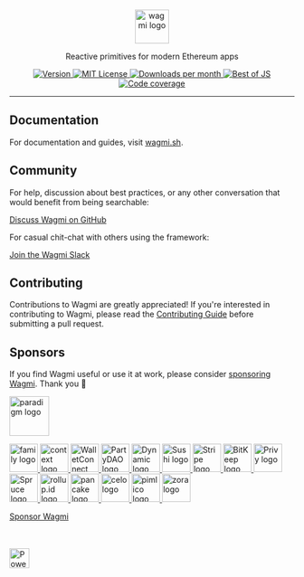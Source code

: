 <br>

<p align="center">
  <picture>
    <source media="(prefers-color-scheme: dark)" srcset="https://raw.githubusercontent.com/wagmi-dev/.github/main/content/logo-dark.svg">
    <img alt="wagmi logo" src="https://raw.githubusercontent.com/wagmi-dev/.github/main/content/logo-light.svg" width="auto" height="60">
  </picture>
</p>

<p align="center">
  Reactive primitives for modern Ethereum apps
<p>

<p align="center">
  <a href="https://www.npmjs.com/package/wagmi">
    <picture>
      <source media="(prefers-color-scheme: dark)" srcset="https://img.shields.io/npm/v/wagmi?colorA=21262d&colorB=21262d">
      <img src="https://img.shields.io/npm/v/wagmi?colorA=f6f8fa&colorB=f6f8fa" alt="Version">
    </picture>
  </a>
  <a href="https://github.com/wagmi-dev/wagmi/blob/main/LICENSE">
    <picture>
      <source media="(prefers-color-scheme: dark)" srcset="https://img.shields.io/npm/l/wagmi?colorA=21262d&colorB=21262d">
      <img src="https://img.shields.io/npm/l/wagmi?colorA=f6f8fa&colorB=f6f8fa" alt="MIT License">
    </picture>
  </a>
  <a href="https://www.npmjs.com/package/wagmi">
    <picture>
      <source media="(prefers-color-scheme: dark)" srcset="https://img.shields.io/npm/dm/wagmi?colorA=21262d&colorB=21262d">
      <img src="https://img.shields.io/npm/dm/wagmi?colorA=f6f8fa&colorB=f6f8fa" alt="Downloads per month">
    </picture>
  </a>
  <a href="https://bestofjs.org/projects/wagmi">
    <picture>
      <source media="(prefers-color-scheme: dark)" srcset="https://img.shields.io/endpoint?colorA=21262d&colorB=21262d&url=https://bestofjs-serverless.now.sh/api/project-badge?fullName=wagmi-dev%2Fviem%26since=daily">
      <img src="https://img.shields.io/endpoint?colorA=f6f8fa&colorB=f6f8fa&url=https://bestofjs-serverless.now.sh/api/project-badge?fullName=wagmi-dev%2Fviem%26since=daily" alt="Best of JS">
    </picture>
  </a>
  <a href="https://app.codecov.io/gh/wagmi-dev/wagmi">
    <picture>
      <source media="(prefers-color-scheme: dark)" srcset="https://img.shields.io/codecov/c/github/wagmi-dev/wagmi?colorA=21262d&colorB=21262d">
      <img src="https://img.shields.io/codecov/c/github/wagmi-dev/wagmi?colorA=f6f8fa&colorB=f6f8fa" alt="Code coverage">
    </picture>
  </a>
</p>

---

## Documentation

For documentation and guides, visit [wagmi.sh](https://alpha.wagmi.sh).

## Community

For help, discussion about best practices, or any other conversation that would benefit from being searchable:

[Discuss Wagmi on GitHub](https://github.com/wagmi-dev/wagmi/discussions)

For casual chit-chat with others using the framework:

[Join the Wagmi Slack](https://join.slack.com/t/wagmi-community/shared_invite/zt-21zxb2mhv-EcN32c1Qx4Z3vRAfEKbbJw)

## Contributing

Contributions to Wagmi are greatly appreciated! If you're interested in contributing to Wagmi, please read the [Contributing Guide](https://alpha.wagmi.sh/dev/contributing) before submitting a pull request.

## Sponsors

If you find Wagmi useful or use it at work, please consider [sponsoring Wagmi](https://github.com/sponsors/wagmi-dev?metadata_campaign=gh_readme_support). Thank you 🙏

<a href="https://paradigm.xyz">
  <picture>
    <source media="(prefers-color-scheme: dark)" srcset="https://raw.githubusercontent.com/wagmi-dev/.github/main/content/sponsors/paradigm-dark.svg">
    <img alt="paradigm logo" src="https://raw.githubusercontent.com/wagmi-dev/.github/main/content/sponsors/paradigm-light.svg" width="auto" height="70">
  </picture>
</a>

<br>

<p>
  <a href="https://twitter.com/family">
    <picture>
      <source media="(prefers-color-scheme: dark)" srcset="https://raw.githubusercontent.com/wagmi-dev/.github/main/content/sponsors/family-dark.svg">
      <img alt="family logo" src="https://raw.githubusercontent.com/wagmi-dev/.github/main/content/sponsors/family-light.svg" width="auto" height="50">
    </picture>
  </a>
  <a href="https://twitter.com/context">
    <picture>
      <source media="(prefers-color-scheme: dark)" srcset="https://raw.githubusercontent.com/wagmi-dev/.github/main/content/sponsors/context-dark.svg">
      <img alt="context logo" src="https://raw.githubusercontent.com/wagmi-dev/.github/main/content/sponsors/context-light.svg" width="auto" height="50">
    </picture>
  </a>
  <a href="https://walletconnect.com">
    <picture>
      <source media="(prefers-color-scheme: dark)" srcset="https://raw.githubusercontent.com/wagmi-dev/.github/main/content/sponsors/walletconnect-dark.svg">
      <img alt="WalletConnect logo" src="https://raw.githubusercontent.com/wagmi-dev/.github/main/content/sponsors/walletconnect-light.svg" width="auto" height="50">
    </picture>
  </a>
  <a href="https://twitter.com/prtyDAO">
    <picture>
      <source media="(prefers-color-scheme: dark)" srcset="https://raw.githubusercontent.com/wagmi-dev/.github/main/content/sponsors/partydao-dark.svg">
      <img alt="PartyDAO logo" src="https://raw.githubusercontent.com/wagmi-dev/.github/main/content/sponsors/partydao-light.svg" width="auto" height="50">
    </picture>
  </a>
  <a href="https://dynamic.xyz">
    <picture>
      <source media="(prefers-color-scheme: dark)" srcset="https://raw.githubusercontent.com/wagmi-dev/.github/main/content/sponsors/dynamic-dark.svg">
      <img alt="Dynamic logo" src="https://raw.githubusercontent.com/wagmi-dev/.github/main/content/sponsors/dynamic-light.svg" width="auto" height="50">
    </picture>
  </a>
  <a href="https://sushi.com">
    <picture>
      <source media="(prefers-color-scheme: dark)" srcset="https://raw.githubusercontent.com/wagmi-dev/.github/main/content/sponsors/sushi-dark.svg">
      <img alt="Sushi logo" src="https://raw.githubusercontent.com/wagmi-dev/.github/main/content/sponsors/sushi-light.svg" width="auto" height="50">
    </picture>
  </a>
  <a href="https://stripe.com">
    <picture>
      <source media="(prefers-color-scheme: dark)" srcset="https://raw.githubusercontent.com/wagmi-dev/.github/main/content/sponsors/stripe-dark.svg">
      <img alt="Stripe logo" src="https://raw.githubusercontent.com/wagmi-dev/.github/main/content/sponsors/stripe-light.svg" width="auto" height="50">
    </picture>
  </a>
  <a href="https://bitkeep.com">
    <picture>
      <source media="(prefers-color-scheme: dark)" srcset="https://raw.githubusercontent.com/wagmi-dev/.github/main/content/sponsors/bitkeep-dark.svg">
      <img alt="BitKeep logo" src="https://raw.githubusercontent.com/wagmi-dev/.github/main/content/sponsors/bitkeep-light.svg" width="auto" height="50">
    </picture>
  </a>
  <a href="https://www.privy.io">
    <picture>
      <source media="(prefers-color-scheme: dark)" srcset="https://raw.githubusercontent.com/wagmi-dev/.github/main/content/sponsors/privy-dark.svg">
      <img alt="Privy logo" src="https://raw.githubusercontent.com/wagmi-dev/.github/main/content/sponsors/privy-light.svg" width="auto" height="50">
    </picture>
  </a>
  <a href="https://www.spruceid.com">
    <picture>
      <source media="(prefers-color-scheme: dark)" srcset="https://raw.githubusercontent.com/wagmi-dev/.github/main/content/sponsors/spruce-dark.svg">
      <img alt="Spruce logo" src="https://raw.githubusercontent.com/wagmi-dev/.github/main/content/sponsors/spruce-light.svg" width="auto" height="50">
    </picture>
  </a>
  <a href="https://rollup.id">
    <picture>
      <source media="(prefers-color-scheme: dark)" srcset="https://raw.githubusercontent.com/wagmi-dev/.github/main/content/sponsors/rollup.id-dark.svg">
      <img alt="rollup.id logo" src="https://raw.githubusercontent.com/wagmi-dev/.github/main/content/sponsors/rollup.id-light.svg" width="auto" height="50">
    </picture>
  </a>
  <a href="https://pancakeswap.finance/">
    <picture>
      <source media="(prefers-color-scheme: dark)" srcset="https://raw.githubusercontent.com/wagmi-dev/.github/main/content/sponsors/pancake-dark.svg">
      <img alt="pancake logo" src="https://raw.githubusercontent.com/wagmi-dev/.github/main/content/sponsors/pancake-light.svg" width="auto" height="50">
    </picture>
  </a>
  <a href="https://celo.org">
    <picture>
      <source media="(prefers-color-scheme: dark)" srcset="https://raw.githubusercontent.com/wagmi-dev/.github/main/content/sponsors/celo-dark.svg">
      <img alt="celo logo" src="https://raw.githubusercontent.com/wagmi-dev/.github/main/content/sponsors/celo-light.svg" width="auto" height="50">
    </picture>
  </a>
  <a href="https://pimlico.io">
    <picture>
      <source media="(prefers-color-scheme: dark)" srcset="https://raw.githubusercontent.com/wagmi-dev/.github/main/content/sponsors/pimlico-dark.svg">
      <img alt="pimlico logo" src="https://raw.githubusercontent.com/wagmi-dev/.github/main/content/sponsors/pimlico-light.svg" width="auto" height="50">
    </picture>
  </a>
  <a href="https://zora.co">
    <picture>
      <source media="(prefers-color-scheme: dark)" srcset="https://raw.githubusercontent.com/wagmi-dev/.github/main/content/sponsors/zora-dark.svg">
      <img alt="zora logo" src="https://raw.githubusercontent.com/wagmi-dev/.github/main/content/sponsors/zora-light.svg" width="auto" height="50">
    </picture>
  </a>
</p>

[Sponsor Wagmi](https://github.com/sponsors/wagmi-dev?metadata_campaign=gh_readme_support_bottom)

<br />
<br />

<a href="https://vercel.com/?utm_source=wagmi-dev&utm_campaign=oss">
  <img src="https://www.datocms-assets.com/31049/1618983297-powered-by-vercel.svg" alt="Powered by Vercel" height="35">
</a>